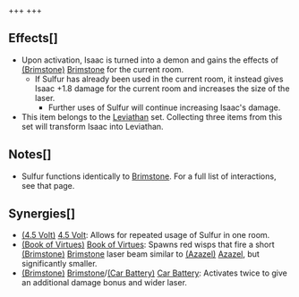 +++
+++

Effects[]
---------


* Upon activation, Isaac is turned into a demon and gains the effects of [(Brimstone)](/wiki/Brimstone "Brimstone") [Brimstone](/wiki/Brimstone "Brimstone") for the current room.
	+ If Sulfur has already been used in the current room, it instead gives Isaac +1.8 damage for the current room and increases the size of the laser.
		- Further uses of Sulfur will continue increasing Isaac's damage.
* This item belongs to the [Leviathan](/wiki/Leviathan "Leviathan") set. Collecting three items from this set will transform Isaac into Leviathan.


Notes[]
-------


* Sulfur functions identically to [Brimstone](/wiki/Brimstone "Brimstone"). For a full list of interactions, see that page.


Synergies[]
-----------


* [(4.5 Volt)](/wiki/4.5_Volt "4.5 Volt") [4.5 Volt](/wiki/4.5_Volt "4.5 Volt"): Allows for repeated usage of Sulfur in one room.
* [(Book of Virtues)](/wiki/Book_of_Virtues "Book of Virtues") [Book of Virtues](/wiki/Book_of_Virtues "Book of Virtues"): Spawns red wisps that fire a short [(Brimstone)](/wiki/Brimstone "Brimstone") [Brimstone](/wiki/Brimstone "Brimstone") laser beam similar to  [(Azazel)](/wiki/Azazel "Azazel") [Azazel](/wiki/Azazel "Azazel"), but significantly smaller.
* [(Brimstone)](/wiki/Brimstone "Brimstone") [Brimstone](/wiki/Brimstone "Brimstone")/[(Car Battery)](/wiki/Car_Battery "Car Battery") [Car Battery](/wiki/Car_Battery "Car Battery"): Activates twice to give an additional damage bonus and wider laser.


